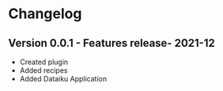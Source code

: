# Changelog

## Version 0.0.1 - Features release- 2021-12
- Created plugin
- Added recipes
- Added Dataiku Application
